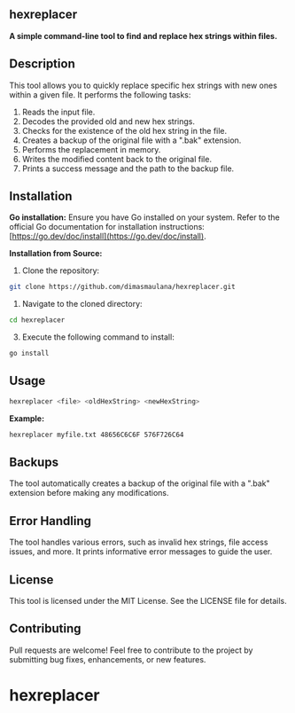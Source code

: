 ## hexreplacer

**A simple command-line tool to find and replace hex strings within files.**

## Description

This tool allows you to quickly replace specific hex strings with new ones within a given file. It performs the following tasks:

1. Reads the input file.
2. Decodes the provided old and new hex strings.
3. Checks for the existence of the old hex string in the file.
4. Creates a backup of the original file with a ".bak" extension.
5. Performs the replacement in memory.
6. Writes the modified content back to the original file.
7. Prints a success message and the path to the backup file.

## Installation

**Go installation:** Ensure you have Go installed on your system. Refer to the official Go documentation for installation instructions: [https://go.dev/doc/install](https://go.dev/doc/install).

**Installation from Source:**

1. Clone the repository:

```bash
git clone https://github.com/dimasmaulana/hexreplacer.git
```

1. Navigate to the cloned directory:

```bash
cd hexreplacer
```

3. Execute the following command to install:

```bash
go install
```

## Usage

```bash
hexreplacer <file> <oldHexString> <newHexString>
```

**Example:**

```bash
hexreplacer myfile.txt 48656C6C6F 576F726C64
```

## Backups

The tool automatically creates a backup of the original file with a ".bak" extension before making any modifications.

## Error Handling

The tool handles various errors, such as invalid hex strings, file access issues, and more. It prints informative error messages to guide the user.

## License

This tool is licensed under the MIT License. See the LICENSE file for details.

## Contributing

Pull requests are welcome! Feel free to contribute to the project by submitting bug fixes, enhancements, or new features.

# hexreplacer
